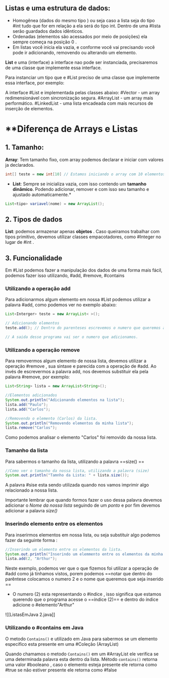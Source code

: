 ## Listas e uma estrutura de dados: 
* Homogênea (dados do mesmo tipo ) ou seja caso a lista seja do tipo #int tudo que for em relação a ela será do tipo int. Dentro de uma #lista serão guardados  dados idênticos. 
* Ordenadas (elementos são acessados por meio de posições) ela sempre começa na posição 0 .
* Em listas você inicia ela vazia, e conforme você vai precisando você pode ir adicionando, removendo ou alterando um elemento.

**List** e uma (interface) a interface nao pode ser instanciada, precisaremos de uma classe  que implemente essa interface.

Para instanciar um tipo que e #List preciso de uma classe que implemente essa interface, por exemplo: 

A interface #List e implementada pelas classes abaixo:
#Vector - um array redimensionável com sincronização segura.
#ArrayList - um array mais performático.
#LinkedList - uma lista encadeada com mais recursos de inserção de elementos.

# **Diferença de Arrays e Listas 

## 1. Tamanho:
**Array**: Tem tamanho fixo, com array podemos declarar e iniciar com valores ja declarados.
```Java 
int[] teste = new int[10] // Estamos iniciando o array com 10 elementos.
```
* **List**: Sempre se inicializa vazia, com isso contendo um **tamanho dinâmico**. Podendo adicionar, remover  e com isso seu tamanho e ajustado automaticamente.*
```Java 
List<tipo> variavel(nome) = new ArrayList();
```

## 2. Tipos de dados
**List**: podemos armazenar apenas  **objetos** . Caso queiramos trabalhar com tipos primitivo, devemos utilizar classes empacotadores, como #Integer no lugar de #int .

## 3. Funcionalidade 
Em #List podemos fazer a manipulação dos dados de uma forma mais fácil, podemos fazer isso utilizando, #add, #remove, #contains 

### Utilizando a operação **add** 
Para adicionarmos algum elemento em nossa #List podemos utilizar a palavra #add, como podemos ver no exemplo abaixo: 
```Java 
List<Interger> teste = new ArrayList< >();

// Adicionando elementos 
teste.add(); // Dentro do parenteses escrevemos o numero que queremos adicionar.

// A saida desse programa vai ser o numero que adicionamos. 
```

### Utilizando a operação **remove** 
Para removermos algum elemento de nossa lista, devemos utilizar a operação #remove , sua sintaxe e parecida com a operação de #add. Ao invés de escrevermos a palavra add, nos devemos substituir ela pela palavra #remove,  por exemplo: 
```Java 
List<String> lista = new ArrayList<String>();

//Elementos adicionados
System.out.println("Adicionando elementos na lista");  
lista.add("Paulo");  
lista.add("Carlos");

//Removendo o elemento (Carlos) da lista.  
System.out.println("Removendo elementos da minha lista");  
lista.remove("Carlos");  
```
Como podemos analisar o elemento "Carlos" foi removido da nossa lista. 
### Tamanho da **lista** 
Para sabermos o tamanho da lista, utilizando a palavra ==size() ==
```Java 
//Como ver o tamanho da nossa lista, utilizando a palavra (size)
System.out.println("Tamnho da Lista: " + lista.size());
```
A palavra #sise esta sendo utilizada quando nos vamos imprimir algo relacionado a nossa lista.

Importante lembrar que quando formos fazer o uso dessa palavra devemos adicionar o *Nome da nossa lista* seguindo de um *ponto* e por fim devemos adicionar a palavra *size()* 

### Inserindo elemento entre os elementos
Para inserirmos elementos em nossa lista, ou seja substituir algo podemos fazer da seguinte forma : 
```Java 
//Inserindo um elemento entre os elementos da lista.  
System.out.println("Inserindo um elemmento entre os elementos da minha lista: ");  
lista.add(2, "Arthur");
```
Neste exemplo, podemos ver que o que fizemos foi utilizar a operação de #add como já tínhamos vistos, porem podemos ==notar que dentro do parêntese colocamos o numero 2 e o nome que queremos que seja inserido ==

* O numero (2) esta representando o #índice , isso significa que estamos querendo que o programa acesse o ==índice (2)== e dentro do índice adicione o #elemento"Arthur" 

![[ListasEmJava 2.java]]

### Utilizando o #contains  em Java 

O metodo `Contains()` e utilizado em Java para sabermos se um elemento especifico esta presente em uma #Coleção (ArrayList)

Quando chamamos o metodo `Contains()` em um #ArrayList ele verifica se uma determinada palavra esta dentro da lista. Método `contains()` retorna uma valor #booleano , caso o elemento esteja presente ele retorna como #true se não estiver presente ele retorna como #false 

